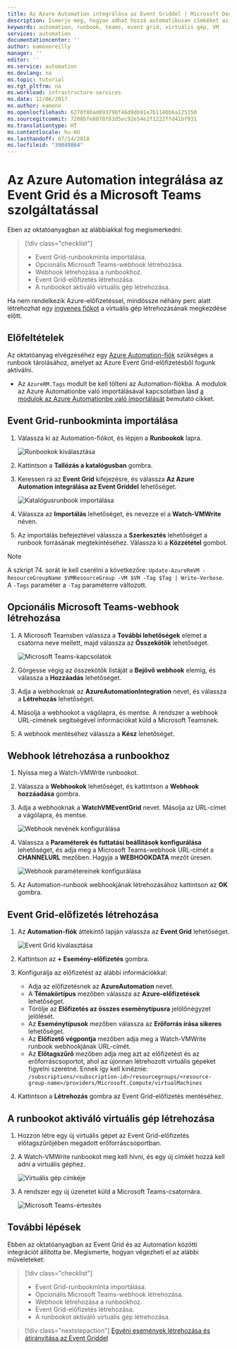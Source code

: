 ```yaml
---
title: Az Azure Automation integrálása az Event Griddel | Microsoft Docs
description: Ismerje meg, hogyan adhat hozzá automatikusan címkéket az új virtuális gépek létrehozásakor, valamint küldhet értesítést a Microsoft Teamsbe.
keywords: automation, runbook, teams, event grid, virtuális gép, VM
services: automation
documentationcenter: ''
author: eamonoreilly
manager: ''
editor: ''
ms.service: automation
ms.devlang: na
ms.topic: tutorial
ms.tgt_pltfrm: na
ms.workload: infrastructure-services
ms.date: 12/06/2017
ms.author: eamono
ms.openlocfilehash: 6270f8bad893798f46d8db91e7b1140b6a125350
ms.sourcegitcommit: 7208bfe8878f83d5ec92e54e2f1222ffd41bf931
ms.translationtype: HT
ms.contentlocale: hu-HU
ms.lasthandoff: 07/14/2018
ms.locfileid: "39049864"
---
```

# <a name="integrate-azure-automation-with-event-grid-and-microsoft-teams"></a>Az Azure Automation integrálása az Event Grid és a Microsoft Teams szolgáltatással

Eben az oktatóanyagban az alábbiakkal fog megismerkedni:

> [!div class="checklist"]
> * Event Grid-runbookminta importálása.
> * Opcionális Microsoft Teams-webhook létrehozása.
> * Webhook létrehozása a runbookhoz.
> * Event Grid-előfizetés létrehozása.
> * A runbookot aktiváló virtuális gép létrehozása.

Ha nem rendelkezik Azure-előfizetéssel, mindössze néhány perc alatt létrehozhat egy [ingyenes fiókot](https://azure.microsoft.com/free/?WT.mc_id=A261C142F) a virtuális gép létrehozásának megkezdése előtt.

## <a name="prerequisites"></a>Előfeltételek

Az oktatóanyag elvégzéséhez egy [Azure Automation-fiók](../automation/automation-offering-get-started.md) szükséges a runbook tárolásához, amelyet az Azure Event Grid-előfizetésből fogunk aktiválni.

* Az `AzureRM.Tags` modult be kell tölteni az Automation-fiókba. A modulok az Azure Automationbe való importálásával kapcsolatban lásd [a modulok az Azure Automationbe való importálását](../automation/automation-update-azure-modules.md) bemutató cikket.

## <a name="import-an-event-grid-sample-runbook"></a>Event Grid-runbookminta importálása

1. Válassza ki az Automation-fiókot, és lépjen a **Runbookok** lapra.

   ![Runbookok kiválasztása](./media/ensure-tags-exists-on-new-virtual-machines/select-runbooks.png)

2. Kattintson a **Tallózás a katalógusban** gombra.

3. Keressen rá az **Event Grid** kifejezésre, és válassza **Az Azure Automation integrálása az Event Griddel** lehetőséget.

    ![Katalógusrunbook importálása](media/ensure-tags-exists-on-new-virtual-machines/gallery-event-grid.png)

4. Válassza az **Importálás** lehetőséget, és nevezze el a **Watch-VMWrite** néven.

5. Az importálás befejeztével válassza a **Szerkesztés** lehetőséget a runbook forrásának megtekintéséhez. Válassza ki a **Közzététel** gombot.

> [!NOTE]
> A szkript 74. sorát le kell cserélni a következőre: `Update-AzureRmVM -ResourceGroupName $VMResourceGroup -VM $VM -Tag $Tag | Write-Verbose`. A `-Tags` paraméter a `-Tag` paraméterre változott.

## <a name="create-an-optional-microsoft-teams-webhook"></a>Opcionális Microsoft Teams-webhook létrehozása

1. A Microsoft Teamsben válassza a **További lehetőségek** elemet a csatorna neve mellett, majd válassza az **Összekötők** lehetőséget.

    ![Microsoft Teams-kapcsolatok](media/ensure-tags-exists-on-new-virtual-machines/teams-webhook.png)

2. Görgesse végig az összekötők listáját a **Bejövő webhook** elemig, és válassza a **Hozzáadás** lehetőséget.

3. Adja a webhooknak az **AzureAutomationIntegration** nevet, és válassza a **Létrehozás** lehetőséget.

4. Másolja a webhookot a vágólapra, és mentse. A rendszer a webhook URL-címének segítségével információkat küld a Microsoft Teamsnek.

5. A webhook mentéséhez válassza a **Kész** lehetőséget.

## <a name="create-a-webhook-for-the-runbook"></a>Webhook létrehozása a runbookhoz

1. Nyissa meg a Watch-VMWrite runbookot.

2. Válassza a **Webhookok** lehetőséget, és kattintson a **Webhook hozzáadása** gombra.

3. Adja a webhooknak a **WatchVMEventGrid** nevet. Másolja az URL-címet a vágólapra, és mentse.

    ![Webhook nevének konfigurálása](media/ensure-tags-exists-on-new-virtual-machines/copy-url.png)

4. Válassza a **Paraméterek és futtatási beállítások konfigurálása** lehetőséget, és adja meg a Microsoft Teams-webhook URL-címét a **CHANNELURL** mezőben. Hagyja a **WEBHOOKDATA** mezőt üresen.

    ![Webhook paramétereinek konfigurálása](media/ensure-tags-exists-on-new-virtual-machines/configure-webhook-parameters.png)

5. Az Automation-runbook webhookjának létrehozásához kattintson az **OK** gombra.


## <a name="create-an-event-grid-subscription"></a>Event Grid-előfizetés létrehozása
1. Az **Automation-fiók** áttekintő lapján válassza az **Event Grid** lehetőséget.

    ![Event Grid kiválasztása](media/ensure-tags-exists-on-new-virtual-machines/select-event-grid.png)

2. Kattintson az **+ Esemény-előfizetés** gombra.

3. Konfigurálja az előfizetést az alábbi információkkal:

    *   Adja az előfizetésnek az **AzureAutomation** nevet.
    *   A **Témakörtípus** mezőben válassza az **Azure-előfizetések** lehetőséget.
    *   Törölje az **Előfizetés az összes eseménytípusra** jelölőnégyzet jelölését.
    *   Az **Eseménytípusok** mezőben válassza az **Erőforrás írása sikeres** lehetőséget.
    *   Az **Előfizető végpontja** mezőben adja meg a Watch-VMWrite runbook webhookjának URL-címét.
    *   Az **Előtagszűrő** mezőben adja meg azt az előfizetést és az erőforráscsoportot, ahol az újonnan létrehozott virtuális gépeket figyelni szeretné. Ennek így kell kinéznie: `/subscriptions/<subscription-id>/resourcegroups/<resource-group-name>/providers/Microsoft.Compute/virtualMachines`

4. Kattintson a **Létrehozás** gombra az Event Grid-előfizetés mentéséhez.

## <a name="create-a-vm-that-triggers-the-runbook"></a>A runbookot aktiváló virtuális gép létrehozása
1. Hozzon létre egy új virtuális gépet az Event Grid-előfizetés előtagszűrőjében megadott erőforráscsoportban.

2. A Watch-VMWrite runbookot meg kell hívni, és egy új címkét hozzá kell adni a virtuális géphez.

    ![Virtuális gép címkéje](media/ensure-tags-exists-on-new-virtual-machines/vm-tag.png)

3. A rendszer egy új üzenetet küld a Microsoft Teams-csatornára.

    ![Microsoft Teams-értesítés](media/ensure-tags-exists-on-new-virtual-machines/teams-vm-message.png)

## <a name="next-steps"></a>További lépések
Ebben az oktatóanyagban az Event Grid és az Automation közötti integrációt állította be. Megismerte, hogyan végezheti el az alábbi műveleteket:

> [!div class="checklist"]
> * Event Grid-runbookminta importálása.
> * Opcionális Microsoft Teams-webhook létrehozása.
> * Webhook létrehozása a runbookhoz.
> * Event Grid-előfizetés létrehozása.
> * A runbookot aktiváló virtuális gép létrehozása.

> [!div class="nextstepaction"]
> [Egyéni események létrehozása és átirányítása az Event Griddel](../event-grid/custom-event-quickstart.md)
